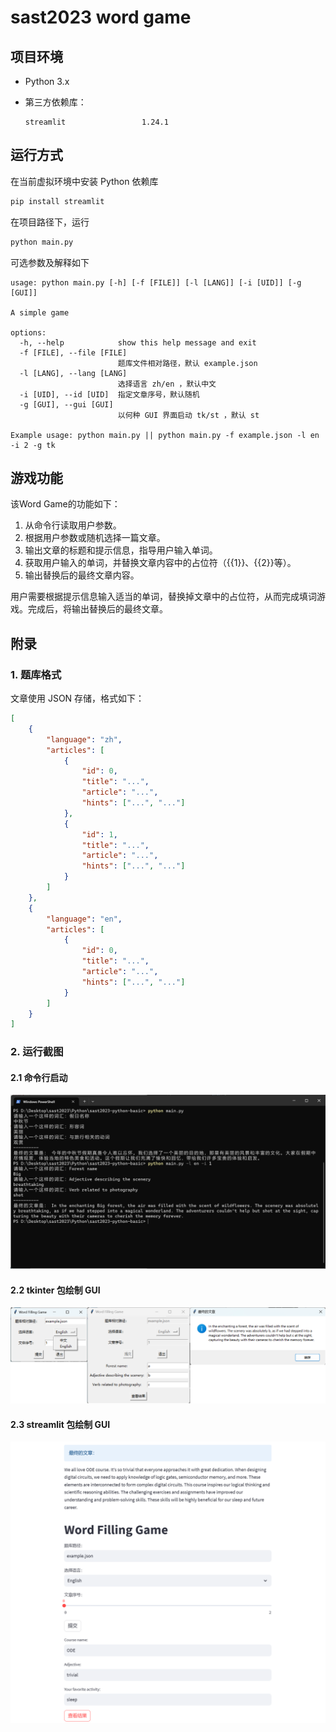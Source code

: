 # sast2023 word game


## 项目环境

- Python 3.x

- 第三方依赖库：

  ```plain
  streamlit                 1.24.1
  ```

## 运行方式

在当前虚拟环境中安装 Python 依赖库

```bash
pip install streamlit
```

在项目路径下，运行

```bash
python main.py
```

可选参数及解释如下

```plain
usage: python main.py [-h] [-f [FILE]] [-l [LANG]] [-i [UID]] [-g [GUI]]

A simple game

options:
  -h, --help            show this help message and exit
  -f [FILE], --file [FILE]
                        题库文件相对路径，默认 example.json
  -l [LANG], --lang [LANG]
                        选择语言 zh/en ，默认中文
  -i [UID], --id [UID]  指定文章序号，默认随机
  -g [GUI], --gui [GUI]
                        以何种 GUI 界面启动 tk/st ，默认 st

Example usage: python main.py || python main.py -f example.json -l en -i 2 -g tk
```

## 游戏功能

该Word Game的功能如下：

1. 从命令行读取用户参数。
2. 根据用户参数或随机选择一篇文章。
3. 输出文章的标题和提示信息，指导用户输入单词。
4. 获取用户输入的单词，并替换文章内容中的占位符（{{1}}、{{2}}等）。
5. 输出替换后的最终文章内容。

用户需要根据提示信息输入适当的单词，替换掉文章中的占位符，从而完成填词游戏。完成后，将输出替换后的最终文章。

## 附录

### 1. 题库格式

文章使用 JSON 存储，格式如下：

```json
[
    {
        "language": "zh",
        "articles": [
            {
                "id": 0,
                "title": "...",
                "article": "...",
                "hints": ["...", "..."]
            },
            {
                "id": 1,
                "title": "...",
                "article": "...",
                "hints": ["...", "..."]
            }
        ]
    },
    {
        "language": "en",
        "articles": [
            {
                "id": 0,
                "title": "...",
                "article": "...",
                "hints": ["...", "..."]
            }
        ]
    }
]
```

### 2. 运行截图

#### 2.1 命令行启动

![1](1.png)

#### 2.2 tkinter 包绘制 GUI

![2](2.png)

#### 2.3 streamlit 包绘制 GUI

![3](3.png)



